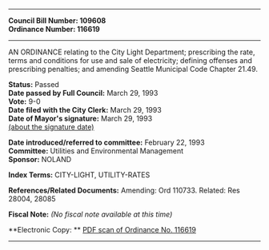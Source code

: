 * * * * *  
  
**Council Bill Number: [](#h0)[](#h2)109608**   
**Ordinance Number: 116619**  
  
* * * * *  
  
AN ORDINANCE relating to the City Light Department; prescribing the rate, terms and conditions for use and sale of electricity; defining offenses and prescribing penalties; and amending Seattle Municipal Code Chapter 21.49.  
  
**Status:** Passed   
**Date passed by Full Council:** March 29, 1993   
**Vote:** 9-0   
**Date filed with the City Clerk:** March 29, 1993   
**Date of Mayor's signature:** March 29, 1993   
[(about the signature date)](/~public/approvaldate.htm)   
  
  
**Date introduced/referred to committee:** February 22, 1993   
**Committee:** Utilities and Environmental Management   
**Sponsor:** NOLAND   
  
**Index Terms:** CITY-LIGHT, UTILITY-RATES  
  
**References/Related Documents:** Amending: Ord 110733. Related: Res 28004, 28085  
  
**Fiscal Note:** *(No fiscal note available at this time)*  
  
**Electronic Copy: ** [PDF scan of Ordinance No. 116619](/~archives/Ordinances/Ord_116619.pdf)  
  
* * * * *  
